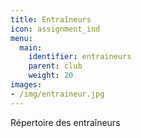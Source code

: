 ```yaml
---
title: Entraîneurs
icon: assignment_ind
menu:
  main:
    identifier: entraineurs
    parent: club
    weight: 20
images:
- /img/entraineur.jpg
---
```


Répertoire des entraîneurs